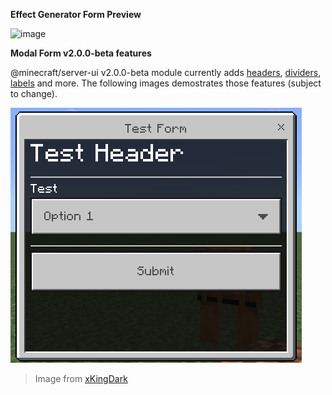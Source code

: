 **Effect Generator Form Preview**

![image](https://jaylydev.github.io/scriptapi-docs/assets/minecraft/ModalFormData.png)

**Modal Form v2.0.0-beta features**

@minecraft/server-ui v2.0.0-beta module currently adds [headers](https://jaylydev.github.io/scriptapi-docs/preview/classes/_minecraft_server-ui.ModalFormData-1.html#header), [dividers](https://jaylydev.github.io/scriptapi-docs/preview/classes/_minecraft_server-ui.ModalFormData-1.html#divider), [labels](https://jaylydev.github.io/scriptapi-docs/preview/classes/_minecraft_server-ui.ModalFormData-1.html#label) and more. The following images demostrates those features (subject to change).

![Modal form v2](./modal-form-v2-beta.png)

> Image from [xKingDark](https://github.com/DarkGamerYT)
